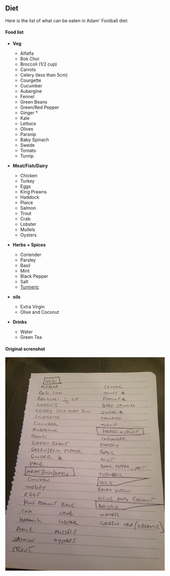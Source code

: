 ## Diet

Here is the list of what can be eaten in Adam' Football diet:

#### Food list

- **Veg**

  - Alfalfa
  - Bok Choi
  - Broccoli (1/2 cup)
  - Carrots
  - Celery (less than 5cm)
  - Courgette
  - Cucumber
  - Aubergine
  - Fennel
  - Green Beans
  - Green/Red Pepper
  - Ginger *
  - Kale
  - Lettuce
  - Olives
  - Parsnip
  - Baby Spinach
  - Swede
  - Tomato
  - Turnip

- **Meat/Fish/Dairy**

  - Chicken
  - Turkey
  - Eggs
  - King Prawns
  - Haddock
  - Plaice
  - Salmon
  - Trout
  - Crab
  - Lobster
  - Mullels
  - Oysters

- **Herbs + Spices**

  - Coriender
  - Parsley
  - Basil
  - Mint
  - Black Pepper
  - Salt
  - [Turmeric](https://en.wikipedia.org/wiki/Turmeric)

- **oils**

  - Extra Virgin
  - Olive and Coconut

- **Drinks**
  - Water
  - Green Tea

#### Original screnshot

![](images/diet-list-of-foods.jpg)
